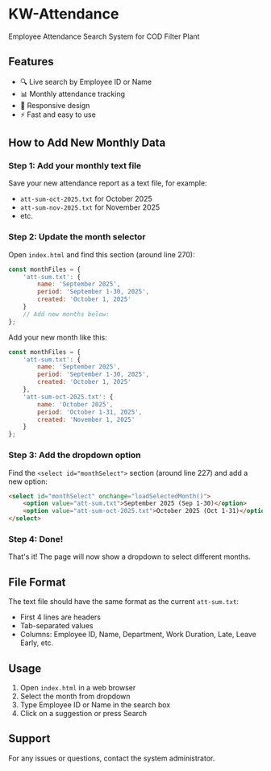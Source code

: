 # KW-Attendance

Employee Attendance Search System for COD Filter Plant

## Features
- 🔍 Live search by Employee ID or Name
- 📊 Monthly attendance tracking
- 📱 Responsive design
- ⚡ Fast and easy to use

## How to Add New Monthly Data

### Step 1: Add your monthly text file
Save your new attendance report as a text file, for example:
- `att-sum-oct-2025.txt` for October 2025
- `att-sum-nov-2025.txt` for November 2025
- etc.

### Step 2: Update the month selector
Open `index.html` and find this section (around line 270):

```javascript
const monthFiles = {
    'att-sum.txt': {
        name: 'September 2025',
        period: 'September 1-30, 2025',
        created: 'October 1, 2025'
    }
    // Add new months below:
};
```

Add your new month like this:

```javascript
const monthFiles = {
    'att-sum.txt': {
        name: 'September 2025',
        period: 'September 1-30, 2025',
        created: 'October 1, 2025'
    },
    'att-sum-oct-2025.txt': {
        name: 'October 2025',
        period: 'October 1-31, 2025',
        created: 'November 1, 2025'
    }
};
```

### Step 3: Add the dropdown option
Find the `<select id="monthSelect">` section (around line 227) and add a new option:

```html
<select id="monthSelect" onchange="loadSelectedMonth()">
    <option value="att-sum.txt">September 2025 (Sep 1-30)</option>
    <option value="att-sum-oct-2025.txt">October 2025 (Oct 1-31)</option>
</select>
```

### Step 4: Done!
That's it! The page will now show a dropdown to select different months.

## File Format
The text file should have the same format as the current `att-sum.txt`:
- First 4 lines are headers
- Tab-separated values
- Columns: Employee ID, Name, Department, Work Duration, Late, Leave Early, etc.

## Usage
1. Open `index.html` in a web browser
2. Select the month from dropdown
3. Type Employee ID or Name in the search box
4. Click on a suggestion or press Search

## Support
For any issues or questions, contact the system administrator.
